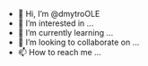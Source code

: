 - 👋 Hi, I’m @dmytroOLE
- 👀 I’m interested in ...
- 🌱 I’m currently learning ...
- 💞️ I’m looking to collaborate on ...
- 📫 How to reach me ...

<!---
dmytroOLE/dmytroOLE is a ✨ special ✨ repository because its `README.md` (this file) appears on your GitHub profile.
You can click the Preview link to take a look at your changes.
--->
